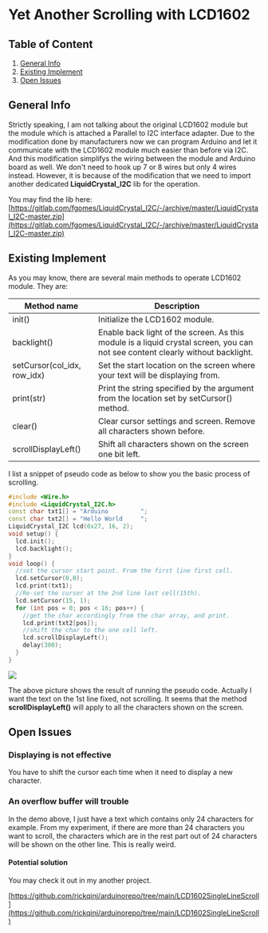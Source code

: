 # Yet Another Scrolling with LCD1602

## Table of Content

1. [General Info](#general-info)
2. [Existing Implement](#existing-implement)
3. [Open Issues](#open-issues)

## General Info

Strictly speaking, I am not talking about the original LCD1602 module but the module which is attached a Parallel to I2C interface adapter. Due to the modification done by manufacturers now we can program Arduino and let it communicate with the LCD1602 module much easier than before via I2C. And this modification simplifys the wiring between the module and Arduino board as well. We don't need to hook up 7 or 8 wires but only 4 wires instead. However, it is because of the modification that we need to import another dedicated **LiquidCrystal_I2C** lib for the operation.

You may find the lib here: [https://gitlab.com/fgomes/LiquidCrystal_I2C/-/archive/master/LiquidCrystal_I2C-master.zip](https://gitlab.com/fgomes/LiquidCrystal_I2C/-/archive/master/LiquidCrystal_I2C-master.zip)

## Existing Implement

As you may know, there are several main methods to operate LCD1602 module. They are:

| Method name                 | Description                                                  |
| --------------------------- | ------------------------------------------------------------ |
| init()                      | Initialize the LCD1602 module.                               |
| backlight()                 | Enable back light of the screen. As this module is a liquid crystal screen, you can not see content clearly without backlight. |
| setCursor(col_idx, row_idx) | Set the start location on the screen where your text will be displaying from. |
| print(str)                  | Print the string specified by the argument from the location set by setCursor() method. |
| clear()                     | Clear cursor settings and screen. Remove all characters shown before. |
| scrollDisplayLeft()         | Shift all characters shown on the screen one bit left.       |

I list a snippet of pseudo code as below to show you the basic process of scrolling.

```c++
#include <Wire.h>
#include <LiquidCrystal_I2C.h>
const char txt1[] = "Arduino         ";
const char txt2[] = "Hello World     ";
LiquidCrystal_I2C lcd(0x27, 16, 2);
void setup() {
  lcd.init();
  lcd.backlight();
}
void loop() {
  //set the cursor start point. From the first line first cell.
  lcd.setCursor(0,0);
  lcd.print(txt1);
  //Re-set the cursor at the 2nd line last cell(15th).
  lcd.setCursor(15, 1);
  for (int pos = 0; pos < 16; pos++) {
    //get the char accordingly from the char array, and print.
    lcd.print(txt2[pos]);
    //shift the char to the one cell left.
    lcd.scrollDisplayLeft();
    delay(300);
  }
}
```

![](https://github.com/rickqinj/arduinorepo/blob/main/LCD1602Scrolling/Assets/1.gif)

The above picture shows the result of running the pseudo code. Actually I want the text on the 1st line fixed, not scrolling. It seems that the method **scrollDisplayLeft()** will apply to all the characters shown on the screen.

## Open Issues

### Displaying is not effective

You have to shift the cursor each time when it need to display a new character.

### An overflow buffer will trouble

In the demo above, I just have a text which contains only 24 characters for example. From my experiment, if there are more than 24 characters you want to scroll, the characters which are in the rest part out of 24 characters will be shown on the other line. This is really weird.

#### Potential solution

You may check it out in my another project. 

[https://github.com/rickqinj/arduinorepo/tree/main/LCD1602SingleLineScroll](https://github.com/rickqinj/arduinorepo/tree/main/LCD1602SingleLineScroll)



